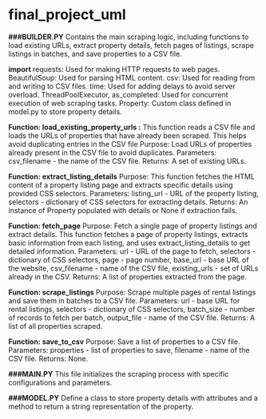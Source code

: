 # final_project_uml

**###BUILDER.PY** 
Contains the main scraping logic, including functions to load existing URLs, extract property details, fetch pages of listings, scrape listings in batches, and save properties to a CSV file.

**import**
requests: Used for making HTTP requests to web pages.
BeautifulSoup: Used for parsing HTML content.
csv: Used for reading from and writing to CSV files.
time: Used for adding delays to avoid server overload.
ThreadPoolExecutor, as_completed: Used for concurrent execution of web scraping tasks.
Property: Custom class defined in model.py to store property details.

**Function: load_existing_property_urls :** This function reads a CSV file and loads the URLs of properties that have already been scraped. This helps avoid duplicating entries in the CSV file
Purpose: Load URLs of properties already present in the CSV file to avoid duplicates.
Parameters: csv_filename - the name of the CSV file.
Returns: A set of existing URLs.

**Function: extract_listing_details**
Purpose: This function fetches the HTML content of a property listing page and extracts specific details using provided CSS selectors.
Parameters: listing_url - URL of the property listing, selectors - dictionary of CSS selectors for extracting details.
Returns: An instance of Property populated with details or None if extraction fails.

**Function: fetch_page**
Purpose: Fetch a single page of property listings and extract details. This function fetches a page of property listings, extracts basic information from each listing, and uses extract_listing_details to get detailed information.
Parameters: url - URL of the page to fetch, selectors - dictionary of CSS selectors, page - page number, base_url - base URL of the website, csv_filename - name of the CSV file, existing_urls - set of URLs already in the CSV.
Returns: A list of properties extracted from the page.

**Function: scrape_listings**
Purpose: Scrape multiple pages of rental listings and save them in batches to a CSV file.
Parameters: url - base URL for rental listings, selectors - dictionary of CSS selectors, batch_size - number of records to fetch per batch, output_file - name of the CSV file.
Returns: A list of all properties scraped.

**Function: save_to_csv**
Purpose: Save a list of properties to a CSV file.
Parameters: properties - list of properties to save, filename - name of the CSV file.
Returns: None.

**###MAIN.PY** 
This file initializes the scraping process with specific configurations and parameters.

**###MODEL.PY**
Define a class to store property details with attributes and a method to return a string representation of the property.

